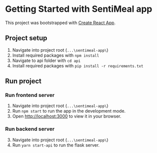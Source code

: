 # Getting Started with SentiMeal app

This project was bootstrapped with [Create React App](https://github.com/facebook/create-react-app).

## Project setup
1. Navigate into project root (`...\sentimeal-app\`)
2. Install required packages with `npm install`
3. Navigate to api folder with `cd api`
4. Install required packages with `pip install -r requirements.txt`

## Run project
### Run frontend server
1. Navigate into project root (`...\sentimeal-app\`)
2. Run `npm start` to run the app in the development mode.
3. Open [http://localhost:3000](http://localhost:3000) to view it in your browser.

### Run backend server
3. Navigate into project root (`...\sentimeal-app\`)
2. Run `yarn start-api` to run the flask server.

